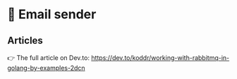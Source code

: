 # 📖 Email sender


## Articles

👉 The full article on Dev.to: https://dev.to/koddr/working-with-rabbitmq-in-golang-by-examples-2dcn
